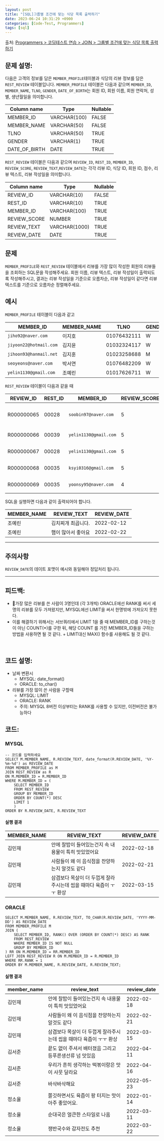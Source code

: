 ```yaml
---
layout: post
title: "[SQL]그룹별 조건에 맞는 식당 목록 출력하기"
date: 2023-06-24 10:31:29 +0900
categories: [Code-Test, Programmers]
tags: [sql]
---
```


출처: [Programmers > 코딩테스트 연습 > JOIN > 그룹별 조건에 맞는 식당 목록 출력하기](https://school.programmers.co.kr/learn/courses/30/lessons/131124)

## 문제 설명:

다음은 고객의 정보를 담은 `MEMBER_PROFILE`테이블과 식당의 리뷰 정보를 담은 `REST_REVIEW` 테이블입니다. `MEMBER_PROFILE` 테이블은 다음과 같으며 `MEMBER_ID`, `MEMBER_NAME`, `TLNO`, `GENDER`, `DATE_OF_BIRTH`는 회원 ID, 회원 이름, 회원 연락처, 성별, 생년월일을 의미합니다.

|Column name|Type|Nullable|
|---|---|---|
|MEMBER_ID|VARCHAR(100)|FALSE|
|MEMBER_NAME|VARCHAR(50)|FALSE|
|TLNO|VARCHAR(50)|TRUE|
|GENDER|VARCHAR(1)|TRUE|
|DATE_OF_BIRTH|DATE|TRUE|

`REST_REVIEW` 테이블은 다음과 같으며 `REVIEW_ID`, `REST_ID`, `MEMBER_ID`, `REVIEW_SCORE`, `REVIEW_TEXT`,`REVIEW_DATE`는 각각 리뷰 ID, 식당 ID, 회원 ID, 점수, 리뷰 텍스트, 리뷰 작성일을 의미합니다.

|Column name|Type|Nullable|
|---|---|---|
|REVIEW_ID|VARCHAR(10)|FALSE|
|REST_ID|VARCHAR(10)|TRUE|
|MEMBER_ID|VARCHAR(100)|TRUE|
|REVIEW_SCORE|NUMBER|TRUE|
|REVIEW_TEXT|VARCHAR(1000)|TRUE|
|REVIEW_DATE|DATE|TRUE|

## 문제

`MEMBER_PROFILE`와 `REST_REVIEW` 테이블에서 리뷰를 가장 많이 작성한 회원의 리뷰들을 조회하는 SQL문을 작성해주세요. 회원 이름, 리뷰 텍스트, 리뷰 작성일이 출력되도록 작성해주시고, 결과는 리뷰 작성일을 기준으로 오름차순, 리뷰 작성일이 같다면 리뷰 텍스트를 기준으로 오름차순 정렬해주세요.



## 예시

`MEMBER_PROFILE` 테이블이 다음과 같고

|MEMBER_ID|MEMBER_NAME|TLNO|GENDER|DATE_OF_BIRTH|
|---|---|---|---|---|
|`jiho92@naver.com`|이지호|01076432111|W|1992-02-12|
|`jiyoon22@hotmail.com`|김지윤|01032324117|W|1992-02-22|
|`jihoon93@hanmail.net`|김지훈|01023258688|M|1993-02-23|
|`seoyeons@naver.com`|박서연|01076482209|W|1993-03-16|
|`yelin1130@gmail.com`|조예린|01017626711|W|1990-11-30|

`REST_REVIEW` 테이블이 다음과 같을 때

|REVIEW_ID|REST_ID|MEMBER_ID|REVIEW_SCORE|REVIEW_TEXT|REVIEW_DATE|
|---|---|---|---|---|---|
|R000000065|00028|`soobin97@naver.com`|5|부찌 국물에서 샤브샤브 맛이나고 깔끔|2022-04-12|
|R000000066|00039|`yelin1130@gmail.com`|5|김치찌개 최곱니다.|2022-02-12|
|R000000067|00028|`yelin1130@gmail.com`|5|햄이 많아서 좋아요|2022-02-22|
|R000000068|00035|`ksyi0316@gmail.com`|5|숙성회가 끝내줍니다.|2022-02-15|
|R000000069|00035|`yoonsy95@naver.com`|4|비린내가 전혀없어요.|2022-04-16|

SQL을 실행하면 다음과 같이 출력되어야 합니다.

|MEMBER_NAME|REVIEW_TEXT|REVIEW_DATE|
|---|---|---|
|조예린|김치찌개 최곱니다.|2022-02-12|
|조예린|햄이 많아서 좋아요|2022-02-22|

---

## 주의사항

`REVIEW_DATE`의 데이트 포맷이 예시와 동일해야 정답처리 됩니다.
<br>

<hr>

## 피드백: 
* 가장 많은 리뷰를 쓴 사람이 3명인데 (각 3개씩) ORACLE에선 RANK를 써서 세명의 리뷰를 모두 가져왔지만, MYSQL에선 LIMIT을 써서 한명밖에 가져오지 못한다.
* 이를 해결하기 위해서는 서브쿼리에서 LIMIT 1을 줄 때 MEMBER_ID를 구하는것이 아닌 COUNT(*)를 구한 뒤, 해당 COUNT 를 가진 MEMBER_ID들을 구하는 방법을 사용하면 될 것 같다. + LIMIT대신 MAX() 함수를 사용해도 될 것 같다.

<br>

## 코드 설명:
* 날짜 변환시 
	* MYSQL: date_format()
	* ORACLE: to_char()
* 리뷰를 가장 많이 쓴 사람을 구할때
	* MYSQL: LIMIT
	* ORACLE: RANK
	* 주의: MYSQL 8버전 이상부터는 RANK를 사용할 수 있지만, 이전버전은 불가능하다

## 코드:

### MYSQL
```mysql
-- 코드를 입력하세요
SELECT M.MEMBER_NAME, R.REVIEW_TEXT, date_format(R.REVIEW_DATE, '%Y-%m-%d') as REVIEW_DATE
FROM MEMBER_PROFILE as M
JOIN REST_REVIEW as R
ON M.MEMBER_ID = R.MEMBER_ID
WHERE M.MEMBER_ID = (
	SELECT MEMBER_ID
	FROM REST_REVIEW
	GROUP BY MEMBER_ID
	ORDER BY COUNT(*) DESC 
	LIMIT 1
	)
ORDER BY R.REVIEW_DATE, R.REVIEW_TEXT
```
#### 실행 결과

|MEMBER_NAME|REVIEW_TEXT|REVIEW_DATE|
|---|---|---|
|김민재|안에 찰밥이 들어있는건지 속 내용물이 특히 맛있었어요|2022-02-18|
|김민재|사람들이 왜 이 음식점을 찬양하는지 알것도 같다|2022-02-21|
|김민재|삼겹보다 목살이 더 두껍게 잘라주시는데 씹을 때마다 육즙이 ㅜㅜ 환상|2022-03-15|

### ORACLE
```oracle
SELECT M.MEMBER_NAME, R.REVIEW_TEXT, TO_CHAR(R.REVIEW_DATE, 'YYYY-MM-DD') AS REVIEW_DATE
FROM MEMBER_PROFILE M
JOIN (
	SELECT MEMBER_ID, RANK() OVER (ORDER BY COUNT(*) DESC) AS RANK
	FROM REST_REVIEW
	WHERE MEMBER_ID IS NOT NULL
	GROUP BY MEMBER_ID
) RR ON M.MEMBER_ID = RR.MEMBER_ID
LEFT JOIN REST_REVIEW R ON M.MEMBER_ID = R.MEMBER_ID
WHERE RR.RANK = 1
ORDER BY M.MEMBER_NAME, R.REVIEW_DATE, R.REVIEW_TEXT;
```

#### 실행 결과

|member_name|review_text|review_date|
|---|---|---|
|김민재|안에 찰밥이 들어있는건지 속 내용물이 특히 맛있었어요|2022-02-18|
|김민재|사람들이 왜 이 음식점을 찬양하는지 알것도 같다|2022-02-21|
|김민재|삼겹보다 목살이 더 두껍게 잘라주시는데 씹을 때마다 육즙이 ㅜㅜ 환상|2022-03-15|
|김서준|끝도 없이 주셔서 배터졌음 그리고 등푸른생선류 넘 맛있음|2022-04-11|
|김서준|우리가 흔히 생각하는 떡볶이랑은 맛이 사뭇 달라요|2022-04-16|
|김서준|바삭바삭해요|2022-05-23|
|정소율|쫄깃하면서도 육즙이 팡 터지는 맛이 아주 좋았어요.|2022-01-14|
|정소율|순대국은 얼큰한 스타일로 나옴|2022-03-11|
|정소율|쟁반국수와 감자전도 추천|2022-03-22|


